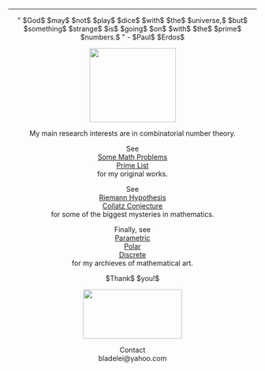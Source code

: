 ***
<p align="center"> " $God$ $may$ $not$ $play$ $dice$ $with$ $the$ $universe,$ $but$ $something$ $strange$ $is$ $going$ $on$ $with$ $the$ $prime$ $numbers.$ " - $Paul$ $Erdos$ <p/>

<p align="center"><img src= "https://user-images.githubusercontent.com/66701331/218329676-e8386f84-4321-4f77-b882-c3db4c0bf778.gif" width="175" height="150" ></p>


<p align="center"> My main research interests are in combinatorial number theory. </p>

<p align="center">
See
<br/>
<a href="https://bladezhenlei.github.io/Original-Problems/"> Some Math Problems </a>
<br/>
<a href="https://bladezhenlei.github.io/Prime-List/"> Prime List </a>
<br/>
for my original works.
</p>

<p align="center">
See 
<br/>
<a href="https://bladezhenlei.github.io/Riemann-Hypothesis/"> Riemann Hypothesis</a>
<br/>
<a href="https://bladezhenlei.github.io/Collatz-Conjecture/"> Collatz Conjecture</a>
<br/>  
for some of the biggest mysteries in mathematics. 
</p>

<p align="center">
Finally, see
<br/>
<a href="https://bladezhenlei.github.io/Gallery-Parametric/"> Parametric </a>
<br/>
<a href="https://bladezhenlei.github.io/Gallery-Polar/"> Polar </a>
<br/>
<a href="https://bladezhenlei.github.io/Gallery-Discrete/"> Discrete </a>
<br/>
for my archieves of mathematical art.
</p>

<p align="center">
$Thank$ $you!$

<p align="center"><img src= "https://user-images.githubusercontent.com/66701331/197359528-a0eaeaa1-1595-47c3-8720-d504fcf6c6e7.png" width="200" height="100" ></p>

</p>

<p align="center">
Contact
<br/>
bladelei@yahoo.com
</p>

<html lang="en">
<head>
<meta http-equiv="content-type" content="text/html; charset=utf-8">
<script type="text/javascript" charset="utf-8" src="
https://cdn.mathjax.org/mathjax/latest/MathJax.js?config=TeX-AMS-MML_HTMLorMML,
https://vincenttam.github.io/javascripts/MathJaxLocal.js"></script>
</head>
